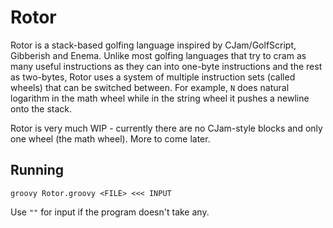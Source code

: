 # Rotor

Rotor is a stack-based golfing language inspired by CJam/GolfScript, Gibberish and Enema. Unlike most golfing languages that try to cram as many useful instructions as they can into one-byte instructions and the rest as two-bytes, Rotor uses a system of multiple instruction sets (called wheels) that can be switched between. For example, `N` does natural logarithm in the math wheel while in the string wheel it pushes a newline onto the stack.

Rotor is very much WIP - currently there are no CJam-style blocks and only one wheel (the math wheel). More to come later.

## Running

``groovy Rotor.groovy <FILE> <<< INPUT``

Use ``""`` for input if the program doesn't take any.
